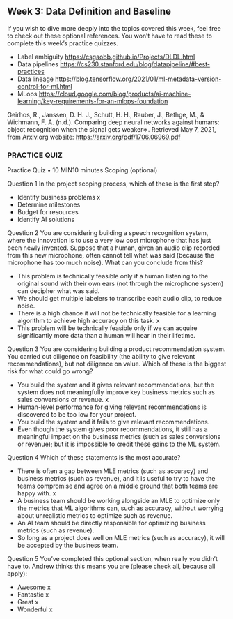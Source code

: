 ## Week 3: Data Definition and Baseline
If you wish to dive more deeply into the topics covered this week, feel free to check out these optional references. You won’t have to read these to complete this week’s practice quizzes.

- Label ambiguity https://csgaobb.github.io/Projects/DLDL.html
- Data pipelines https://cs230.stanford.edu/blog/datapipeline/#best-practices
- Data lineage https://blog.tensorflow.org/2021/01/ml-metadata-version-control-for-ml.html
- MLops https://cloud.google.com/blog/products/ai-machine-learning/key-requirements-for-an-mlops-foundation

Geirhos, R., Janssen, D. H. J., Schutt, H. H., Rauber, J., Bethge, M., & Wichmann, F. A. (n.d.). Comparing deep neural networks against humans: object recognition when the signal gets weaker∗. Retrieved May 7, 2021, from Arxiv.org website: https://arxiv.org/pdf/1706.06969.pdf


### PRACTICE QUIZ
Practice Quiz • 10 MIN10 minutes
Scoping (optional)

Question 1
In the project scoping process, which of these is the first step?

- Identify business problems x
- Determine milestones
- Budget for resources
- Identify AI solutions

Question 2
You are considering building a speech recognition system, where the innovation is to use a very low cost microphone that has just been newly invented. Suppose that a human, given an audio clip recorded from this new microphone, often cannot tell what was said (because the microphone has too much noise). What can you conclude from this? 

- This problem is technically feasible only if a human listening to the original sound with their own ears (not through the microphone system) can decipher what was said.
- We should get multiple labelers to transcribe each audio clip, to reduce noise.
- There is a high chance it will not be technically feasible for a learning algorithm to achieve high accuracy on this task. x
- This problem will be technically feasible only if we can acquire significantly more data than a human will hear in their lifetime.

Question 3
You are considering building a product recommendation system. You carried out diligence on feasibility (the ability to give relevant recommendations), but not diligence on value. Which of these is the biggest risk for what could go wrong? 

- You build the system and it gives relevant recommendations, but the system does not meaningfully improve key business metrics such as sales conversions or revenue. x
- Human-level performance for giving relevant recommendations is discovered to be too low for your project. 
- You build the system and it fails to give relevant recommendations.
- Even though the system gives poor recommendations, it still has a meaningful impact on the business metrics (such as sales conversions or revenue); but it is impossible to credit these gains to the ML system.

Question 4
Which of these statements is the most accurate?

- There is often a gap between MLE metrics (such as accuracy) and business metrics (such as revenue), and it is useful to try to have the teams compromise and agree on a middle ground that both teams are happy with. x
- A business team should be working alongside an MLE to optimize only the metrics that ML algorithms can, such as accuracy, without worrying about unrealistic metrics to optimize such as revenue. 
- An AI team should be directly responsible for optimizing business metrics (such as revenue).
- So long as a project does well on MLE metrics (such as accuracy), it will be accepted by the business team.

Question 5
You’ve completed this optional section, when really you didn’t have to. Andrew thinks this means you are (please check all, because all apply):

- Awesome x
- Fantastic x
- Great x
- Wonderful x
